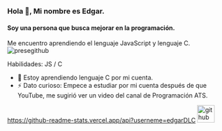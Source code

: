 ### Hola 👋, Mi nombre es Edgar.
#### Soy una persona que busca mejorar en la programación.
Me encuentro aprendiendo el lenguaje JavaScript y lenguaje C. 
![presegithub](https://user-images.githubusercontent.com/101423772/161162015-a6c799b9-b196-42d7-8ec9-048b36adfc78.png)

Habilidades: JS / C

- 🌱 Estoy aprendiendo lenguaje C por mi cuenta. 
- ⚡ Dato curioso: Empece a estudiar por mi cuenta después de que YouTube, me sugirió ver un video del canal de Programación ATS.

https://github-readme-stats.vercel.app/api?userneme=edgarDLC
[<img src='https://cdn.jsdelivr.net/npm/simple-icons@3.0.1/icons/github.svg' alt='github' height='40'>](https://github.com/edgarDLC)  

